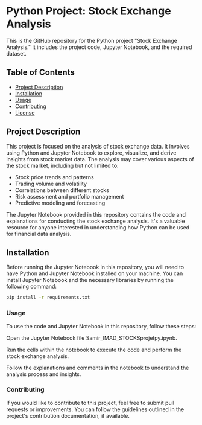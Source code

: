 # Python Project: Stock Exchange Analysis

This is the GitHub repository for the Python project "Stock Exchange Analysis." It includes the project code, Jupyter Notebook, and the required dataset.

## Table of Contents

- [Project Description](#project-description)
- [Installation](#installation)
- [Usage](#usage)
- [Contributing](#contributing)
- [License](#license)

## Project Description

This project is focused on the analysis of stock exchange data. It involves using Python and Jupyter Notebook to explore, visualize, and derive insights from stock market data. The analysis may cover various aspects of the stock market, including but not limited to:

- Stock price trends and patterns
- Trading volume and volatility
- Correlations between different stocks
- Risk assessment and portfolio management
- Predictive modeling and forecasting

The Jupyter Notebook provided in this repository contains the code and explanations for conducting the stock exchange analysis. It's a valuable resource for anyone interested in understanding how Python can be used for financial data analysis.

## Installation

Before running the Jupyter Notebook in this repository, you will need to have Python and Jupyter Notebook installed on your machine. You can install Jupyter Notebook and the necessary libraries by running the following command:

```bash
pip install -r requirements.txt
```

### Usage

To use the code and Jupyter Notebook in this repository, follow these steps:

Open the Jupyter Notebook file Samir_IMAD_STOCKSprojetpy.ipynb.

Run the cells within the notebook to execute the code and perform the stock exchange analysis.

Follow the explanations and comments in the notebook to understand the analysis process and insights.

### Contributing

If you would like to contribute to this project, feel free to submit pull requests or improvements. You can follow the guidelines outlined in the project's contribution documentation, if available.


